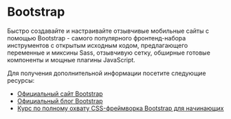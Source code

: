 # Bootstrap

Быстро создавайте и настраивайте отзывчивые мобильные сайты с помощью Bootstrap - самого популярного фронтенд-набора инструментов с открытым исходным кодом, предлагающего переменные и миксины Sass, отзывчивую сетку, обширные готовые компоненты и мощные плагины JavaScript.

Для получения дополнительной информации посетите следующие ресурсы:

- [Официальный сайт Bootstrap](https://getbootstrap.com)
- [Официальный блог Bootstrap](https://blog.getbootstrap.com/2022/07/19/bootstrap-5-2-0/)
- [Курс по полному охвату CSS-фреймворка Bootstrap для начинающих](https://www.youtube.com/watch?v=-qfEOE4vtxE)
